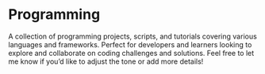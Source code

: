 # Programming
A collection of programming projects, scripts, and tutorials covering various languages and frameworks. Perfect for developers and learners looking to explore and collaborate on coding challenges and solutions.  Feel free to let me know if you’d like to adjust the tone or add more details!
